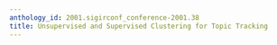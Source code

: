 ```yaml
---
anthology_id: 2001.sigirconf_conference-2001.38
title: Unsupervised and Supervised Clustering for Topic Tracking
---
```

